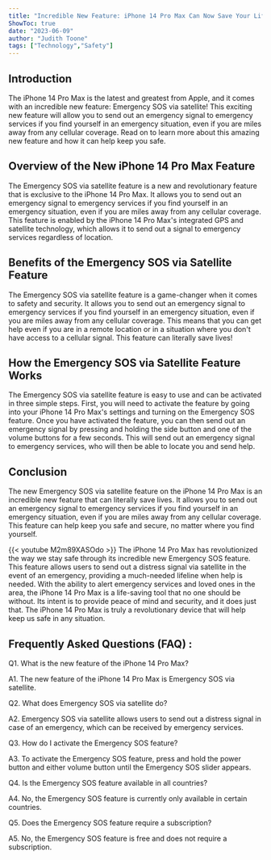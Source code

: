 ```yaml
---
title: "Incredible New Feature: iPhone 14 Pro Max Can Now Save Your Life With Emergency SOS Via Satellite!"
ShowToc: true 
date: "2023-06-09"
author: "Judith Toone" 
tags: ["Technology","Safety"]
---
```

## Introduction

The iPhone 14 Pro Max is the latest and greatest from Apple, and it comes with an incredible new feature: Emergency SOS via satellite! This exciting new feature will allow you to send out an emergency signal to emergency services if you find yourself in an emergency situation, even if you are miles away from any cellular coverage. Read on to learn more about this amazing new feature and how it can help keep you safe.

## Overview of the New iPhone 14 Pro Max Feature

The Emergency SOS via satellite feature is a new and revolutionary feature that is exclusive to the iPhone 14 Pro Max. It allows you to send out an emergency signal to emergency services if you find yourself in an emergency situation, even if you are miles away from any cellular coverage. This feature is enabled by the iPhone 14 Pro Max's integrated GPS and satellite technology, which allows it to send out a signal to emergency services regardless of location.

## Benefits of the Emergency SOS via Satellite Feature

The Emergency SOS via satellite feature is a game-changer when it comes to safety and security. It allows you to send out an emergency signal to emergency services if you find yourself in an emergency situation, even if you are miles away from any cellular coverage. This means that you can get help even if you are in a remote location or in a situation where you don't have access to a cellular signal. This feature can literally save lives!

## How the Emergency SOS via Satellite Feature Works

The Emergency SOS via satellite feature is easy to use and can be activated in three simple steps. First, you will need to activate the feature by going into your iPhone 14 Pro Max's settings and turning on the Emergency SOS feature. Once you have activated the feature, you can then send out an emergency signal by pressing and holding the side button and one of the volume buttons for a few seconds. This will send out an emergency signal to emergency services, who will then be able to locate you and send help.

## Conclusion

The new Emergency SOS via satellite feature on the iPhone 14 Pro Max is an incredible new feature that can literally save lives. It allows you to send out an emergency signal to emergency services if you find yourself in an emergency situation, even if you are miles away from any cellular coverage. This feature can help keep you safe and secure, no matter where you find yourself.

{{< youtube M2m89XASOdo >}} 
The iPhone 14 Pro Max has revolutionized the way we stay safe through its incredible new Emergency SOS feature. This feature allows users to send out a distress signal via satellite in the event of an emergency, providing a much-needed lifeline when help is needed. With the ability to alert emergency services and loved ones in the area, the iPhone 14 Pro Max is a life-saving tool that no one should be without. Its intent is to provide peace of mind and security, and it does just that. The iPhone 14 Pro Max is truly a revolutionary device that will help keep us safe in any situation.

## Frequently Asked Questions (FAQ) :
Q1. What is the new feature of the iPhone 14 Pro Max?

A1. The new feature of the iPhone 14 Pro Max is Emergency SOS via satellite.

Q2. What does Emergency SOS via satellite do?

A2. Emergency SOS via satellite allows users to send out a distress signal in case of an emergency, which can be received by emergency services.

Q3. How do I activate the Emergency SOS feature?

A3. To activate the Emergency SOS feature, press and hold the power button and either volume button until the Emergency SOS slider appears.

Q4. Is the Emergency SOS feature available in all countries?

A4. No, the Emergency SOS feature is currently only available in certain countries.

Q5. Does the Emergency SOS feature require a subscription?

A5. No, the Emergency SOS feature is free and does not require a subscription.


